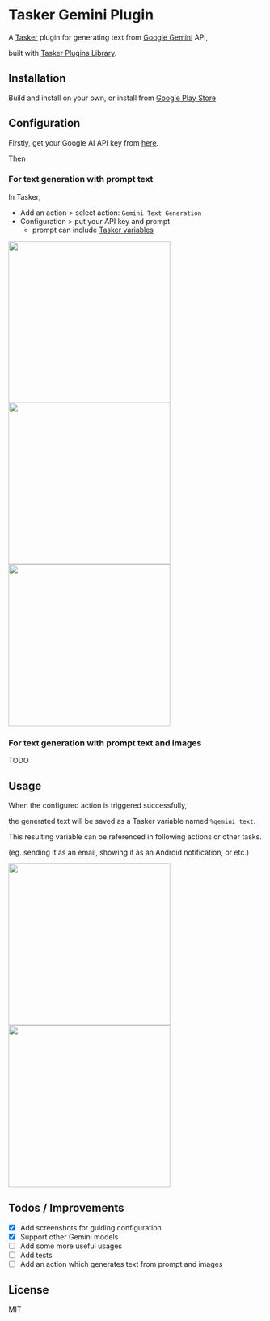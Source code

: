 # Tasker Gemini Plugin

A [Tasker](https://tasker.joaoapps.com/) plugin for generating text from [Google Gemini](https://ai.google.dev/tutorials/android_quickstart) API,

built with [Tasker Plugins Library](https://tasker.joaoapps.com/pluginslibrary.html).

## Installation

Build and install on your own, or install from [Google Play Store](https://play.google.com/store/apps/details?id=dev.meinside.taskergeminiplugin)

## Configuration

Firstly, get your Google AI API key from [here](https://makersuite.google.com/app/apikey).

Then

### For text generation with prompt text

In Tasker,

* Add an action > select action: `Gemini Text Generation`
* Configuration > put your API key and prompt
  * prompt can include [Tasker variables](https://tasker.joaoapps.com/userguide/en/variables.html)
 
<img src="https://github.com/meinside/android-tasker-gemini-plugin/assets/185988/d5f91071-a14d-4cae-bfc2-80b82fa13efc" width="320">
<img src="https://github.com/meinside/android-tasker-gemini-plugin/assets/185988/d9383748-1373-4638-84a5-5b5efce497a7" width="320">
<img src="https://github.com/meinside/android-tasker-gemini-plugin/assets/185988/50c9e387-19e9-46af-85f7-c23546f95bdb" width="320">

### For text generation with prompt text and images

TODO

## Usage

When the configured action is triggered successfully,

the generated text will be saved as a Tasker variable named `%gemini_text`.

This resulting variable can be referenced in following actions or other tasks.

(eg. sending it as an email, showing it as an Android notification, or etc.)

<img src="https://github.com/meinside/android-tasker-gemini-plugin/assets/185988/f5af2b9c-0f35-45fb-958e-c86d6bb03845" width="320">
<img src="https://github.com/meinside/android-tasker-gemini-plugin/assets/185988/43cb8605-0f4e-4e62-86aa-f11b5a578497" width="320">

## Todos / Improvements

- [X] Add screenshots for guiding configuration
- [X] Support other Gemini models
- [ ] Add some more useful usages
- [ ] Add tests
- [ ] Add an action which generates text from prompt and images

## License

MIT

